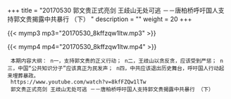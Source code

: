 +++
title = "20170530  郭文贵正式亮剑 王歧山无处可逃 －－唐柏桥呼吁国人支持郭文贵揭露中共暴行 （下） "
description = ""
weight = 20
+++

{{< mymp3 mp3="20170530_8kffzqw1ltw.mp3" >}}

{{< mymp4 mp4="20170530_8kffzqw1ltw.mp4" >}}

     本期内容大纲： n一，支持郭文贵的正义行动； n二，王歧山以贪反贪，应该受到严惩； n三，中国“公共知识分子”应该真正为民发声； n四，中共应该退出历史舞台，呼吁国人行动起来埋葬暴政。 
     https://www.youtube.com/watch?v=8kfFZQw1lTw 
     郭文贵正式亮剑 王歧山无处可逃 －－唐柏桥呼吁国人支持郭文贵揭露中共暴行 （下） 
